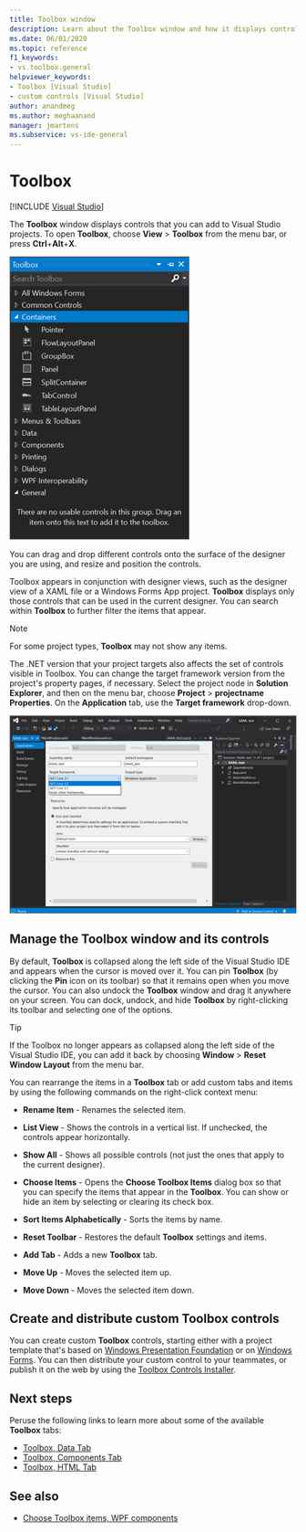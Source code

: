 ```yaml
---
title: Toolbox window
description: Learn about the Toolbox window and how it displays controls that you can add to Visual Studio projects.
ms.date: 06/01/2020
ms.topic: reference
f1_keywords:
- vs.toolbox.general
helpviewer_keywords:
- Toolbox [Visual Studio]
- custom controls [Visual Studio]
author: anandmeg
ms.author: meghaanand
manager: jmartens
ms.subservice: vs-ide-general
---
```

# Toolbox

 [!INCLUDE [Visual Studio](~/includes/applies-to-version/vs-windows-only.md)]

The **Toolbox** window displays controls that you can add to Visual Studio projects. To open **Toolbox**, choose **View** > **Toolbox** from the menu bar, or press **Ctrl**+**Alt**+**X**.

![Screenshot of the Toolbox window showing the options in the Containers section.](media/vs-2019/toolbox.png "Screenshot of the Toolbox window")

You can drag and drop different controls onto the surface of the designer you are using, and resize and position the controls.

Toolbox appears in conjunction with designer views, such as the designer view of a XAML file or a Windows Forms App project. **Toolbox** displays only those controls that can be used in the current designer. You can search within **Toolbox** to further filter the items that appear.

> [!NOTE]
> For some project types, **Toolbox** may not show any items.

The .NET version that your project targets also affects the set of controls visible in Toolbox. You can change the target framework version from the project's property pages, if necessary. Select the project node in **Solution Explorer**, and then on the menu bar, choose **Project** > **projectname Properties**. On the **Application** tab, use the **Target framework** drop-down.

![Screenshot of the Application dialog box showing the options in the Target framework drop-down.](media/vs-2019/toolbox-change-dotnet-version.png "Screenshot of the dialog box where you can change the .NET version")

## Manage the Toolbox window and its controls

By default, **Toolbox** is collapsed along the left side of the Visual Studio IDE and appears when the cursor is moved over it. You can pin **Toolbox** (by clicking the **Pin** icon on its toolbar) so that it remains open when you move the cursor. You can also undock the **Toolbox** window and drag it anywhere on your screen. You can dock, undock, and hide **Toolbox** by right-clicking its toolbar and selecting one of the options.

> [!TIP]
> If the Toolbox no longer appears as collapsed along the left side of the Visual Studio IDE, you can add it back by choosing **Window** > **Reset Window Layout** from the menu bar.

You can rearrange the items in a **Toolbox** tab or add custom tabs and items by using the following commands on the right-click context menu:

- **Rename Item** - Renames the selected item.

- **List View** - Shows the controls in a vertical list. If unchecked, the controls appear horizontally.

- **Show All** - Shows all possible controls (not just the ones that apply to the current designer).

- **Choose Items** - Opens the **Choose Toolbox Items** dialog box so that you can specify the items that appear in the **Toolbox**. You can show or hide an item by selecting or clearing its check box.

- **Sort Items Alphabetically** - Sorts the items by name.

- **Reset Toolbar** - Restores the default **Toolbox** settings and items.

- **Add Tab** - Adds a new **Toolbox** tab.

- **Move Up** - Moves the selected item up.

- **Move Down** - Moves the selected item down.

## Create and distribute custom Toolbox controls

You can create custom **Toolbox** controls, starting either with a project template that's based on [Windows Presentation Foundation](../../extensibility/creating-a-wpf-toolbox-control.md) or on [Windows Forms](../../extensibility/creating-a-windows-forms-toolbox-control.md). You can then distribute your custom control to your teammates, or publish it on the web by using the [Toolbox Controls Installer](https://download.microsoft.com/download/8/3/6/836657BD-9CCB-4ED4-B9D2-FB769473B284/TCI_whitepaper.docx).

## Next steps

Peruse the following links to learn more about some of the available **Toolbox** tabs:

- [Toolbox, Data Tab](../../ide/reference/toolbox-data-tab.md)
- [Toolbox, Components Tab](../../ide/reference/toolbox-components-tab.md)
- [Toolbox, HTML Tab](../../ide/reference/toolbox-html-tab.md)

## See also

- [Choose Toolbox items, WPF components](choose-toolbox-items-wpf-components.md)
